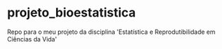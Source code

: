 # projeto_bioestatistica
Repo para o meu projeto da disciplina 'Estatística e Reprodutibilidade em Ciências da Vida'
